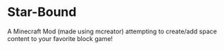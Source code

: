 # Star-Bound

A Minecraft Mod (made using mcreator) attempting to create/add space content to your favorite block game!
